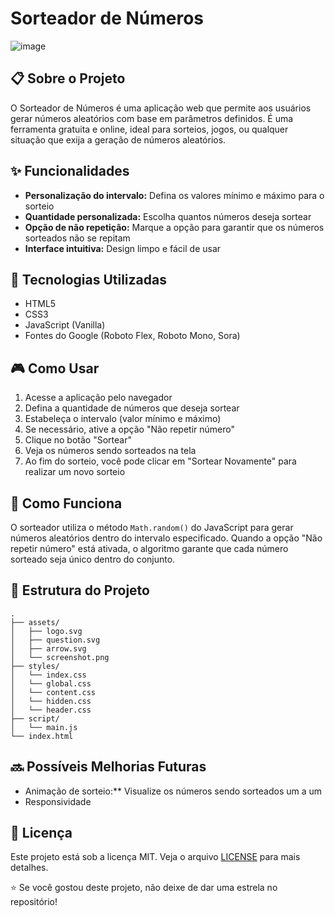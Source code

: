 # Sorteador de Números

![image](https://github.com/user-attachments/assets/f1422552-1fc7-428a-9358-b60860af91ea)


## 📋 Sobre o Projeto

O Sorteador de Números é uma aplicação web que permite aos usuários gerar números aleatórios com base em parâmetros definidos. É uma ferramenta gratuita e online, ideal para sorteios, jogos, ou qualquer situação que exija a geração de números aleatórios.

## ✨ Funcionalidades

- **Personalização do intervalo:** Defina os valores mínimo e máximo para o sorteio
- **Quantidade personalizada:** Escolha quantos números deseja sortear
- **Opção de não repetição:** Marque a opção para garantir que os números sorteados não se repitam
- **Interface intuitiva:** Design limpo e fácil de usar

## 🚀 Tecnologias Utilizadas

- HTML5
- CSS3
- JavaScript (Vanilla)
- Fontes do Google (Roboto Flex, Roboto Mono, Sora)

## 🎮 Como Usar

1. Acesse a aplicação pelo navegador
2. Defina a quantidade de números que deseja sortear
3. Estabeleça o intervalo (valor mínimo e máximo)
4. Se necessário, ative a opção "Não repetir número"
5. Clique no botão "Sortear"
6. Veja os números sendo sorteados na tela
7. Ao fim do sorteio, você pode clicar em "Sortear Novamente" para realizar um novo sorteio

## 💭 Como Funciona

O sorteador utiliza o método `Math.random()` do JavaScript para gerar números aleatórios dentro do intervalo especificado. Quando a opção "Não repetir número" está ativada, o algoritmo garante que cada número sorteado seja único dentro do conjunto.

## 🧩 Estrutura do Projeto

```
.
├── assets/
│   ├── logo.svg
│   ├── question.svg
│   ├── arrow.svg
│   └── screenshot.png
├── styles/
│   └── index.css
│   └── global.css
│   └── content.css
│   └── hidden.css
│   └── header.css
├── script/
│   └── main.js
└── index.html
```

## 🔜 Possíveis Melhorias Futuras

- Animação de sorteio:** Visualize os números sendo sorteados um a um
- Responsividade

## 📄 Licença

Este projeto está sob a licença MIT. Veja o arquivo [LICENSE](LICENSE) para mais detalhes.


⭐ Se você gostou deste projeto, não deixe de dar uma estrela no repositório!
